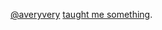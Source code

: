 [@averyvery](https://github.com/averyvery) [taught me something](http://www.exquisitetweets.com/collection/trey/1520).
